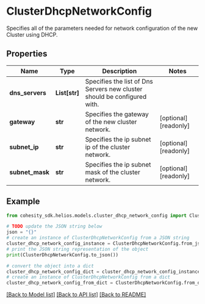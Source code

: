 # ClusterDhcpNetworkConfig

Specifies all of the parameters needed for network configuration of the new Cluster using DHCP.

## Properties

Name | Type | Description | Notes
------------ | ------------- | ------------- | -------------
**dns_servers** | **List[str]** | Specifies the list of Dns Servers new cluster should be configured with. | 
**gateway** | **str** | Specifies the gateway of the new cluster network. | [optional] [readonly] 
**subnet_ip** | **str** | Specifies the ip subnet ip of the cluster network. | [optional] [readonly] 
**subnet_mask** | **str** | Specifies the ip subnet mask of the cluster network. | [optional] [readonly] 

## Example

```python
from cohesity_sdk.helios.models.cluster_dhcp_network_config import ClusterDhcpNetworkConfig

# TODO update the JSON string below
json = "{}"
# create an instance of ClusterDhcpNetworkConfig from a JSON string
cluster_dhcp_network_config_instance = ClusterDhcpNetworkConfig.from_json(json)
# print the JSON string representation of the object
print(ClusterDhcpNetworkConfig.to_json())

# convert the object into a dict
cluster_dhcp_network_config_dict = cluster_dhcp_network_config_instance.to_dict()
# create an instance of ClusterDhcpNetworkConfig from a dict
cluster_dhcp_network_config_from_dict = ClusterDhcpNetworkConfig.from_dict(cluster_dhcp_network_config_dict)
```
[[Back to Model list]](../README.md#documentation-for-models) [[Back to API list]](../README.md#documentation-for-api-endpoints) [[Back to README]](../README.md)



